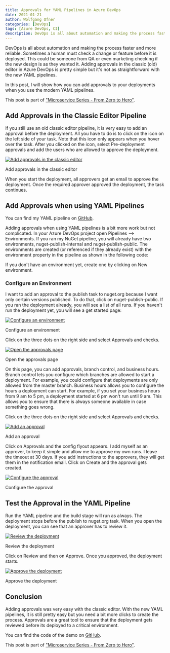 ```yaml
---
title: Approvals for YAML Pipelines in Azure DevOps
date: 2021-01-21
author: Wolfgang Ofner
categories: [DevOps]
tags: [Azure DevOps, CI]
description: DevOps is all about automation and making the process faster and more reliable. Adding approvals in the classic (old) editor in Azure DevOps is pretty simple but it's not as straightforward with the new YAML pipelines.
---
```


DevOps is all about automation and making the process faster and more reliable. Sometimes a human must check a change or feature before it is deployed. This could be someone from QA or even marketing checking if the new design is as they wanted it. Adding approvals in the classic (old) editor in Azure DevOps is pretty simple but it's not as straightforward with the new YAML pipelines.

In this post, I will show how you can add approvals to your deployments when you use the modern YAML pipelines.

This post is part of ["Microservice Series - From Zero to Hero"](/microservice-series-from-zero-to-hero).

## Add Approvals in the Classic Editor Pipeline

If you still use an old classic editor pipeline, it is very easy to add an approval before the deployment. All you have to do is to click on the icon on the left side of your task. Note that this icon only appears when you hover over the task. After you clicked on the icon, select Pre-deployment approvals and add the users who are allowed to approve the deployment. 

<div class="col-12 col-sm-10 aligncenter">
  <a href="/assets/img/posts/2021/01/Add-approvals-in-the-classic-editor.jpg"><img loading="lazy" src="/assets/img/posts/2021/01/Add-approvals-in-the-classic-editor.jpg" alt="Add approvals in the classic editor" /></a>
  
  <p>
   Add approvals in the classic editor
  </p>
</div>

When you start the deployment, all approvers get an email to approve the deployment. Once the required approver approved the deployment, the task continues. 

## Add Approvals when using YAML Pipelines

You can find my YAML pipeline on <a href="https://github.com/WolfgangOfner/MicroserviceDemo/blob/master/Nuget/pipelines/Nuget-CI-CD.yml" target="_blank" rel="noopener noreferrer">GitHub</a>.

Adding approvals when using YAML pipelines is a bit more work but not complicated. In your Azure DevOps project open Pipelines --> Environments. If you ran my NuGet pipeline, you will already have two environments, nuget-publish-internal and nuget-publish-public. The environments are created (or referenced if they already exist) with the environment property in the pipeline as shown in the following code:

<script src="https://gist.github.com/WolfgangOfner/1d25db75360db6d916939f213340677e.js"></script>

If you don't have an environment yet, create one by clicking on New environment.

### Configure an Environment

I want to add an approval to the publish task to nuget.org because I want only certain versions published. To do that, click on nuget-publish-public. If you ran the deployment already, you will see a list of all runs. If you haven't run the deployment yet, you will see a get started page:

<div class="col-12 col-sm-10 aligncenter">
  <a href="/assets/img/posts/2021/01/Configure-an-environment.jpg"><img loading="lazy" src="/assets/img/posts/2021/01/Configure-an-environment.jpg" alt="Configure an environment" /></a>
  
  <p>
   Configure an environment
  </p>
</div>

Click on the three dots on the right side and select Approvals and checks.

<div class="col-12 col-sm-10 aligncenter">
  <a href="/assets/img/posts/2021/01/Open-the-approvals-page.jpg"><img loading="lazy" src="/assets/img/posts/2021/01/Open-the-approvals-page.jpg" alt="Open the approvals page" /></a>
  
  <p>
   Open the approvals page
  </p>
</div>

On this page, you can add approvals, branch control, and business hours. Branch control lets you configure which branches are allowed to start a deployment. For example, you could configure that deployments are only allowed from the master branch. Business hours allows you to configure the hours a deployment can start. For example, if you set your business hours from 9 am to 5 pm, a deployment started at 6 pm won't run until 9 am. This allows you to ensure that there is always someone available in case something goes wrong.

Click on the three dots on the right side and select Approvals and checks.

<div class="col-12 col-sm-10 aligncenter">
  <a href="/assets/img/posts/2021/01/Add-an-approval.jpg"><img loading="lazy" src="/assets/img/posts/2021/01/Add-an-approval.jpg" alt="Add an approval" /></a>
  
  <p>
   Add an approval
  </p>
</div>

Click on Approvals and the config flyout appears. I add myself as an approver, to keep it simple and allow me to approve my own runs. I leave the timeout at 30 days. If you add instructions to the approvers, they will get them in the notification email. Click on Create and the approval gets created.

<div class="col-12 col-sm-10 aligncenter">
  <a href="/assets/img/posts/2021/01/Configure-the-approval.jpg"><img loading="lazy" src="/assets/img/posts/2021/01/Configure-the-approval.jpg" alt="Configure the approval" /></a>
  
  <p>
   Configure the approval
  </p>
</div>

## Test the Approval in the YAML Pipeline

Run the YAML pipeline and the build stage will run as always. The deployment stops before the publish to nuget.org task. When you open the deployment, you can see that an approver has to review it.

<div class="col-12 col-sm-10 aligncenter">
  <a href="/assets/img/posts/2021/01/Review-the-deployment.jpg"><img loading="lazy" src="/assets/img/posts/2021/01/Review-the-deployment.jpg" alt="Review the deployment" /></a>
  
  <p>
   Review the deployment
  </p>
</div>

Click on Review and then on Approve. Once you approved, the deployment starts.

<div class="col-12 col-sm-10 aligncenter">
  <a href="/assets/img/posts/2021/01/Approve-the-deployment.jpg"><img loading="lazy" src="/assets/img/posts/2021/01/Approve-the-deployment.jpg" alt="Approve the deployment" /></a>
  
  <p>
   Approve the deployment
  </p>
</div>

## Conclusion

Adding approvals was very easy with the classic editor. With the new YAML pipelines, it is still pretty easy but you need a bit more clicks to create the process. Approvals are a great tool to ensure that the deployment gets reviewed before its deployed to a critical environment.

You can find the code of the demo on <a href="https://github.com/WolfgangOfner/MicroserviceDemo" target="_blank" rel="noopener noreferrer">GitHub</a>.

This post is part of ["Microservice Series - From Zero to Hero"](/microservice-series-from-zero-to-hero).